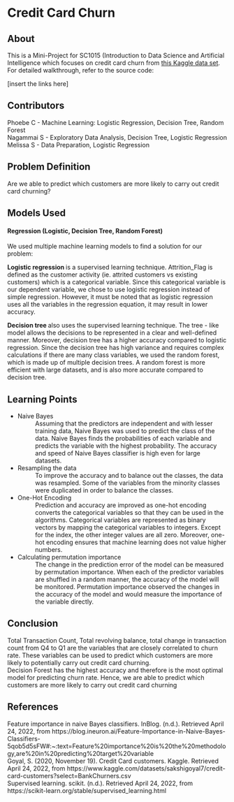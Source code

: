 <h1> Credit Card Churn </h1>

<h2> About </h2>
This is a Mini-Project for SC1015 (Introduction to Data Science and Artificial Intelligence which focuses on credit card churn from <a href = "https://www.kaggle.com/sakshigoyal7/credit-card-customers?select=BankChurners.csv"> this Kaggle data set</a>. For detailed walkthrough, refer to the source code:

[insert the links here]

<h2> Contributors </h2>
Phoebe C - Machine Learning: Logistic Regression, Decision Tree, Random Forest <br>
Nagammai S - Exploratory Data Analysis, Decision Tree, Logistic Regression <br>
Melissa S - Data Preparation, Logistic Regression <br>

<h2> Problem Definition </h2>
Are we able to predict which customers are more likely to carry out credit card churning?

<h2> Models Used </h2>
<h4> Regression (Logistic, Decision Tree, Random Forest) </h4>
We used multiple machine learning models to find a solution for our problem: <br>

<b> Logistic regression </b> is a supervised learning technique. Attrition_Flag is defined as the customer activity (ie. attrited customers vs existing customers) which is a categorical variable. Since this categorical variable is our dependent variable, we chose to use logistic regression instead of simple regression. However, it must be noted that as logistic regression uses all the variables in the regression equation, it may result in lower accuracy. <br>

<b> Decision tree </b> also uses the supervised learning technique. The tree - like model allows the decisions to be represented in a clear and well-defined manner. Moreover, decision tree has a higher accuracy compared to logistic regression. Since the decision tree has high variance and requires complex calculations if there are many class variables, we used the random forest, which is made up of multiple decision trees. A random forest is more efficient with large datasets, and is also more accurate compared to decision tree. <br>

<h2> Learning Points </h2>
<ul>
  <li> Naive Bayes </li>
  <dd>Assuming that the predictors are independent and with lesser training data, Naive Bayes was used to predict the class of the data. Naive Bayes finds the probabilities of each variable and predicts the variable with the highest probability. The accuracy and speed of Naive Bayes classifier is high even for large datasets. </dd>
  <li> Resampling the data </li>
  <dd> To improve the accuracy and to balance out the classes, the data was resampled. Some of the variables from the minority classes were duplicated in order to balance the classes. </dd>
  <li> One-Hot Encoding </li>
  <dd> Prediction and accuracy are improved as one-hot encoding converts the categorical variables so that they can be used in the algorithms. Categorical variables are represented as binary vectors by mapping the categorical variables to integers. Except for the index, the other integer values are all zero. Moreover, one-hot encoding ensures that machine learning does not value higher numbers. </dd>
  <li> Calculating permutation importance </li>
  <dd> The change in the prediction error of the model can be measured by permutation importance. When each of the predictor variables are shuffled in a random manner, the accuracy of the model will be monitored. Permutation importance observed the changes in the accuracy of the model and would measure the importance of the variable directly. </dd>
</ul>

<h2> Conclusion </h2>
Total Transaction Count, Total revolving balance, total change in transaction count from Q4 to Q1 are the variables that are closely correlated to churn rate.
These variables can be used to predict which customers are more likely to potentially carry out credit card churning.
<br>
Decision Forest has the highest accuracy and therefore is the most optimal model for predicting churn rate.
Hence, we are able to predict which customers are more likely to carry out credit card churning

<h2> References </h2>
Feature importance in naive Bayes classifiers. InBlog. (n.d.). Retrieved April 24, 2022, from https://blog.ineuron.ai/Feature-Importance-in-Naive-Bayes-Classifiers-5qob5d5sFW#:~:text=Feature%20importance%20is%20the%20methodology,are%20in%20predicting%20target%20variable <br>
Goyal, S. (2020, November 19). Credit Card customers. Kaggle. Retrieved April 24, 2022, from https://www.kaggle.com/datasets/sakshigoyal7/credit-card-customers?select=BankChurners.csv <br>
Supervised learning. scikit. (n.d.). Retrieved April 24, 2022, from https://scikit-learn.org/stable/supervised_learning.html  <br>

